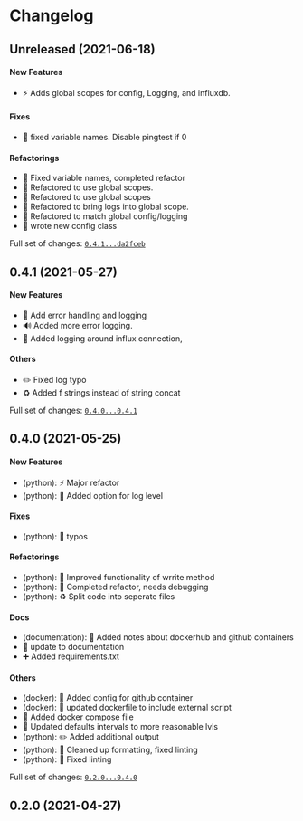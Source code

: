 # Changelog

## Unreleased (2021-06-18)

#### New Features

* :zap: Adds global scopes for config, Logging, and influxdb.
#### Fixes

* :bug: fixed variable names. Disable pingtest if 0
#### Refactorings

* :bug: Fixed variable names, completed refactor
* :art: Refactored to use global scopes.
* :art: Refactored to use global scopes
* :art: Refactored to bring logs into global scope.
* :art: Refactored to match global config/logging
* :art: wrote new config class

Full set of changes: [`0.4.1...da2fceb`](https://github.com/breadlysm/speedtest-to-influxdb/compare/0.4.1...da2fceb)

## 0.4.1 (2021-05-27)

#### New Features

* :goal_net: Add error handling and logging
* :loud_sound: Added more error logging.
* :goal_net: Added logging around influx connection,
#### Others

* :pencil2: Fixed log typo
* :recycle: Added f strings instead of string concat

Full set of changes: [`0.4.0...0.4.1`](https://github.com/breadlysm/speedtest-to-influxdb/compare/0.4.0...0.4.1)

## 0.4.0 (2021-05-25)

#### New Features

* (python): :zap: Major refactor
* (python): :wrench: Added option for log level
#### Fixes

* (python): :bug: typos
#### Refactorings

* (python): :art: Improved functionality of wrrite method
* (python): :art: Completed refactor, needs debugging
* (python): :recycle: Split code into seperate files
#### Docs

* (documentation): :memo: Added notes about dockerhub and github containers
* :memo: update to documentation
* :heavy_plus_sign: Added requirements.txt
#### Others

* (docker): :construction_worker: Added config for github container
* (docker): :art: updated dockerfile to include external script
* :rocket: Added docker compose file
* :wrench: Updated defaults intervals to more reasonable lvls
* (python): :pencil2: Added additional output
* (python): :rotating_light: Cleaned up formatting, fixed linting
* (python): :rotating_light: Fixed linting

Full set of changes: [`0.2.0...0.4.0`](https://github.com/breadlysm/speedtest-to-influxdb/compare/0.2.0...0.4.0)

## 0.2.0 (2021-04-27)

